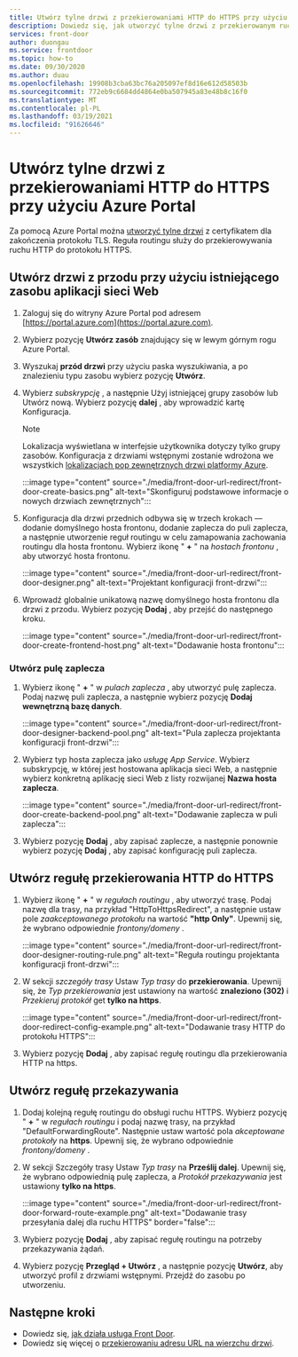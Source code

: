 ```yaml
---
title: Utwórz tylne drzwi z przekierowaniami HTTP do HTTPS przy użyciu Azure Portal
description: Dowiedz się, jak utworzyć tylne drzwi z przekierowanym ruchem z protokołu HTTP do HTTPS przy użyciu Azure Portal.
services: front-door
author: duongau
ms.service: frontdoor
ms.topic: how-to
ms.date: 09/30/2020
ms.author: duau
ms.openlocfilehash: 19908b3cba63bc76a205097ef8d16e612d58503b
ms.sourcegitcommit: 772eb9c6684dd4864e0ba507945a83e48b8c16f0
ms.translationtype: MT
ms.contentlocale: pl-PL
ms.lasthandoff: 03/19/2021
ms.locfileid: "91626646"
---
```

# <a name="create-a-front-door-with-http-to-https-redirection-using-the-azure-portal"></a>Utwórz tylne drzwi z przekierowaniami HTTP do HTTPS przy użyciu Azure Portal

Za pomocą Azure Portal można [utworzyć tylne drzwi](quickstart-create-front-door.md) z certyfikatem dla zakończenia protokołu TLS. Reguła routingu służy do przekierowywania ruchu HTTP do protokołu HTTPS.

## <a name="create-a-front-door-with-an-existing-web-app-resource"></a>Utwórz drzwi z przodu przy użyciu istniejącego zasobu aplikacji sieci Web

1. Zaloguj się do witryny Azure Portal pod adresem [https://portal.azure.com](https://portal.azure.com).

1. Wybierz pozycję **Utwórz zasób** znajdujący się w lewym górnym rogu Azure Portal.

1. Wyszukaj **przód drzwi** przy użyciu paska wyszukiwania, a po znalezieniu typu zasobu wybierz pozycję **Utwórz**.

1. Wybierz *subskrypcję* , a następnie Użyj istniejącej grupy zasobów lub Utwórz nową. Wybierz pozycję **dalej** , aby wprowadzić kartę Konfiguracja.

    > [!NOTE]
    > Lokalizacja wyświetlana w interfejsie użytkownika dotyczy tylko grupy zasobów. Konfiguracja z drzwiami wstępnymi zostanie wdrożona we wszystkich [lokalizacjach pop zewnętrznych drzwi platformy Azure](front-door-faq.md#what-are-the-pop-locations-for-azure-front-door).

    :::image type="content" source="./media/front-door-url-redirect/front-door-create-basics.png" alt-text="Skonfiguruj podstawowe informacje o nowych drzwiach zewnętrznych":::

1. Konfiguracja dla drzwi przednich odbywa się w trzech krokach — dodanie domyślnego hosta frontonu, dodanie zaplecza do puli zaplecza, a następnie utworzenie reguł routingu w celu zamapowania zachowania routingu dla hosta frontonu. Wybierz ikonę " **+** " na _hostach frontonu_ , aby utworzyć hosta frontonu.

    :::image type="content" source="./media/front-door-url-redirect/front-door-designer.png" alt-text="Projektant konfiguracji front-drzwi":::

1. Wprowadź globalnie unikatową nazwę domyślnego hosta frontonu dla drzwi z przodu. Wybierz pozycję **Dodaj** , aby przejść do następnego kroku.

    :::image type="content" source="./media/front-door-url-redirect/front-door-create-frontend-host.png" alt-text="Dodawanie hosta frontonu":::

### <a name="create-backend-pool"></a>Utwórz pulę zaplecza

1. Wybierz ikonę " **+** " w _pulach zaplecza_ , aby utworzyć pulę zaplecza. Podaj nazwę puli zaplecza, a następnie wybierz pozycję **Dodaj wewnętrzną bazę danych**.

    :::image type="content" source="./media/front-door-url-redirect/front-door-designer-backend-pool.png" alt-text="Pula zaplecza projektanta konfiguracji front-drzwi":::

1. Wybierz typ hosta zaplecza jako _usługę App Service_. Wybierz subskrypcję, w której jest hostowana aplikacja sieci Web, a następnie wybierz konkretną aplikację sieci Web z listy rozwijanej **Nazwa hosta zaplecza**.

    :::image type="content" source="./media/front-door-url-redirect/front-door-create-backend-pool.png" alt-text="Dodawanie zaplecza w puli zaplecza":::

1. Wybierz pozycję **Dodaj** , aby zapisać zaplecze, a następnie ponownie wybierz pozycję **Dodaj** , aby zapisać konfigurację puli zaplecza. 

## <a name="create-http-to-https-redirect-rule"></a>Utwórz regułę przekierowania HTTP do HTTPS

1. Wybierz ikonę " **+** " w *regułach routingu* , aby utworzyć trasę. Podaj nazwę dla trasy, na przykład "HttpToHttpsRedirect", a następnie ustaw pole *zaakceptowanego protokołu* na wartość **"http Only"**. Upewnij się, że wybrano odpowiednie *frontony/domeny* .  

    :::image type="content" source="./media/front-door-url-redirect/front-door-designer-routing-rule.png" alt-text="Reguła routingu projektanta konfiguracji front-drzwi":::

1. W sekcji *szczegóły trasy* Ustaw *Typ trasy* do **przekierowania**. Upewnij się, że *Typ przekierowania* jest ustawiony na wartość **znaleziono (302)** i *Przekieruj protokół* get **tylko na https**. 

    :::image type="content" source="./media/front-door-url-redirect/front-door-redirect-config-example.png" alt-text="Dodawanie trasy HTTP do protokołu HTTPS":::

1. Wybierz pozycję **Dodaj** , aby zapisać regułę routingu dla przekierowania HTTP na https.

## <a name="create-forwarding-rule"></a>Utwórz regułę przekazywania

1. Dodaj kolejną regułę routingu do obsługi ruchu HTTPS. Wybierz pozycję " **+** " w *regułach routingu* i podaj nazwę trasy, na przykład "DefaultForwardingRoute". Następnie ustaw wartość pola *akceptowane protokoły* na **https**. Upewnij się, że wybrano odpowiednie *frontony/domeny* .

1. W sekcji Szczegóły trasy Ustaw *Typ trasy* na **Prześlij dalej**. Upewnij się, że wybrano odpowiednią pulę zaplecza, a *Protokół przekazywania* jest ustawiony **tylko na https**. 

    :::image type="content" source="./media/front-door-url-redirect/front-door-forward-route-example.png" alt-text="Dodawanie trasy przesyłania dalej dla ruchu HTTPS" border="false":::

1. Wybierz pozycję **Dodaj** , aby zapisać regułę routingu na potrzeby przekazywania żądań.

1. Wybierz pozycję **Przegląd + Utwórz** , a następnie pozycję **Utwórz**, aby utworzyć profil z drzwiami wstępnymi. Przejdź do zasobu po utworzeniu.

## <a name="next-steps"></a>Następne kroki

- Dowiedz się, [jak działa usługa Front Door](front-door-routing-architecture.md).
- Dowiedz się więcej o [przekierowaniu adresu URL na wierzchu drzwi](front-door-url-redirect.md).
